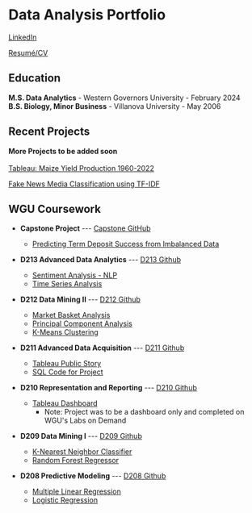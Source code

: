 # **Data Analysis Portfolio**
<a href="https://www.linkedin.com/in/andrewmecchi/" target="_blank">LinkedIn</a> <br>

<a href="https://github.com/andrew-mecchi/andrew-mecchi.github.io/blob/main/assets/GitHub_Resume.pdf" target="_blank">Resumé/CV</a> <br>


## **Education**
**M.S. Data Analytics**  -  Western Governors University  -  February 2024
<br> 
**B.S. Biology, Minor Business**  -  Villanova University  -  May 2006


## **Recent Projects**
**More Projects to be added soon**
<br><br>
<a href="https://public.tableau.com/app/profile/andrew.mecchi/viz/A-Maize-ingYieldProductions1960-2022/Story1" target="_blank">Tableau: Maize Yield Production 1960-2022</a>

<a href="https://colab.research.google.com/drive/1GUssSeMrqlqb69IPYn3wtKnHhvosJ3Oe?usp=drive_link" target="_blank">Fake News Media Classification using TF-IDF</a>


## **WGU Coursework**
- **Capstone Project** --- <a href="https://github.com/andrew-mecchi/andrew-mecchi.github.io/tree/d06a806e07d42e32189b1efe9b30951a554b32bb/projects/wgu_coursework/capstone" target="_blank">Capstone GitHub</a>
    - <a href="https://colab.research.google.com/drive/1S2mbufQq9VPy0mIzomYrLXCmg9Pgu9L1?usp=drive_link" target="_blank">Predicting Term Deposit Success from Imbalanced Data</a>
      
- **D213 Advanced Data Analytics**  --- <a href="https://github.com/andrew-mecchi/andrew-mecchi.github.io/tree/72d956494adf373c50830e780430287afa48861d/projects/wgu_coursework/d213_advanced_data_analytics" target="_blank">D213 Github</a>
  - <a href= "https://colab.research.google.com/drive/1XF6QKzRe6BGZzzkg-pTEJk_5plC59OOR?ouid=115993916992074104927&usp=drive_link" target="_blank">Sentiment Analysis - NLP</a>
  - <a href= "https://colab.research.google.com/drive/1x2fjXpHHqJiG4yq15fSrFvEaU4dYE95D?usp=drive_link" target="_blank">Time Series Analysis</a> <br>
            
- **D212 Data Mining II**  --- <a href="https://github.com/andrew-mecchi/andrew-mecchi.github.io/tree/4027c9bcad5ed06838c4e8e31ab23ba274a87eb0/projects/wgu_coursework/d212_data_mining_II" target="_blank">D212 Github</a>
  - <a href= "https://colab.research.google.com/drive/1M4qyy1jKavQco9ceuc0nOOPDNXbcqsV3?ouid=115993916992074104927&usp=drive_link" target="_blank">Market Basket Analysis</a>
  - <a href= "https://colab.research.google.com/drive/1xx3EPUpzaU5mhcV3bXPrDpp9I10SbqNc?ouid=115993916992074104927&usp=drive_link" target="_blank">Principal Component Analysis</a>
  - <a href= "https://colab.research.google.com/drive/14cnMRfeKDN5GegRwFukI1-L1hmt4n12A?ouid=115993916992074104927&usp=drive_link" target="_blank">K-Means Clustering</a> <br>

- **D211 Advanced Data Acquisition**  --- <a href="https://github.com/andrew-mecchi/andrew-mecchi.github.io/tree/63a759fa94b18d622b8094bbdb07c770607983ef/projects/wgu_coursework/d211_advanced_data_acquisition" target="_blank">D211 Github</a>
  - <a href= "https://public.tableau.com/app/profile/andrew.mecchi/viz/WGUTelecomStory/WGUTelecomStory" target="_blank">Tableau Public Story</a>
  - <a href= "https://github.com/andrew-mecchi/andrew-mecchi.github.io/blob/17b8256b1ccf2500c8a14ea9690b0e1a50d76d1e/projects/wgu_coursework/d211_advanced_data_acquisition/SQL_Code_D211.txt" target="_blank">SQL Code for Project</a><br>
       
- **D210 Representation and Reporting**  --- <a href="https://github.com/andrew-mecchi/andrew-mecchi.github.io/blob/8171a118aa258a1b02830d81c0904d4e5739a2bc/projects/wgu_coursework/d210_data_representation_and_reporting/README.md" target="_blank">D210 Github</a>
  - <a href= "https://public.tableau.com/app/profile/andrew.mecchi/viz/WGUandKaggleTelecom_CustomerChurn_Mecchi_WGU_D210/Final" target="_blank">Tableau Dashboard</a>
      - Note: Project was to be a dashboard only and completed on WGU's Labs on Demand <br>

- **D209 Data Mining I**  --- <a href="https://github.com/andrew-mecchi/andrew-mecchi.github.io/tree/76797dc5333b2a9404af6f8a9e493d85850d5d0b/projects/wgu_coursework/d209_data_mining_I" target="_blank">D209 Github</a>
  - <a href= "https://colab.research.google.com/drive/1kG7ttunil_aijRfxp_pHYmRRD6bmaAzw?usp=drive_link" target="_blank">K-Nearest Neighbor Classifier</a>
  - <a href= "https://colab.research.google.com/drive/1AdfVEsIFbs9xXS8rD-GqEtQe_7s1k0Q_?usp=drive_link" target="_blank">Random Forest Regressor</a> <br>

- **D208 Predictive Modeling**  --- <a href="https://github.com/andrew-mecchi/andrew-mecchi.github.io/tree/507f628f3b26cd520397be7d8753cbbb538159d2/projects/wgu_coursework/d208_predictive_modeling" target="_blank">D208 Github</a>
  - <a href= "https://colab.research.google.com/drive/1krcdthFQoiUmUUr2ADK6cEyH-JYYYOuB?usp=drive_link" target="_blank">Multiple Linear Regression</a>
  - <a href= "https://colab.research.google.com/drive/1LMp-nLMxcSjm4D49aR3i5re7CqTLP0k4?usp=drive_link" target="_blank">Logistic Regression</a> <br>

